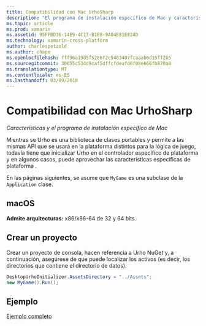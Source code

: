 ```yaml
---
title: Compatibilidad con Mac UrhoSharp
description: "El programa de instalación específico de Mac y características para UrhoSharp."
ms.topic: article
ms.prod: xamarin
ms.assetid: 95FFBD36-14E9-4C17-B1E8-9A04E81E824D
ms.technology: xamarin-cross-platform
author: charlespetzold
ms.author: chape
ms.openlocfilehash: fff96a19d5f5286f2c9483407fcaaab6d15ff2b5
ms.sourcegitcommit: 30055c534d9caf5dffcfdeafd6f08e666fb870a8
ms.translationtype: MT
ms.contentlocale: es-ES
ms.lasthandoff: 03/09/2018
---
```

# <a name="urhosharp-mac-support"></a>Compatibilidad con Mac UrhoSharp

_Características y el programa de instalación específico de Mac_

Mientras se Urho es una biblioteca de clases portables y permite a las mismas API que se usará en la plataforma distintos para la lógica de juego, todavía tiene que inicializar Urho en el controlador específico de plataforma y en algunos casos, puede aprovechar las características específicas de plataforma .

En las páginas siguientes, se asume que `MyGame` es una subclase de la `Application` clase.

## <a name="macos"></a>macOS

**Admite arquitecturas:** x86/x86-64 de 32 y 64 bits.

## <a name="creating-a-project"></a>Crear un proyecto

Crear un proyecto de consola, hacen referencia a Urho NuGet y, a continuación, asegúrese de que puede localizar los activos (es decir, los directorios que contiene el directorio de datos).

```csharp
DesktopUrhoInitializer.AssetsDirectory = "../Assets";
new MyGame().Run();
```

## <a name="example"></a>Ejemplo

[Ejemplo completo](https://github.com/xamarin/urho-samples/tree/master/FeatureSamples/Cocoa)


